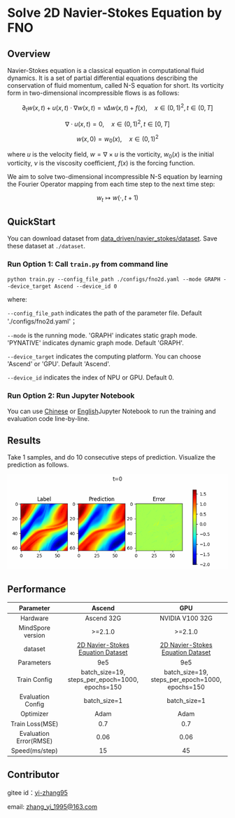 # Solve 2D Navier-Stokes Equation by FNO

## Overview

Navier-Stokes equation is a classical equation in computational fluid dynamics. It is a set of
partial differential equations describing the conservation of fluid momentum, called N-S equation
for short. Its vorticity form in two-dimensional incompressible flows is as follows:

$$
\partial_t w(x, t)+u(x, t) \cdot \nabla w(x, t)=\nu \Delta w(x, t)+f(x), \quad x \in(0,1)^2, t \in(0, T]
$$

$$
\nabla \cdot u(x, t)=0, \quad x \in(0,1)^2, t \in[0, T]
$$

$$
w(x, 0)=w_0(x), \quad x \in(0,1)^2
$$

where $u$ is the velocity field, $w=\nabla \times u$ is the vorticity, $w_0(x)$ is the initial
vorticity, $\nu$ is the viscosity coefficient, $f(x)$ is the forcing function.

We aim to solve two-dimensional incompressible N-S equation by learning the Fourier Operator mapping from
each time step to the next time step:

$$
w_t \mapsto w(\cdot, t+1)
$$

## QuickStart

You can download dataset from  [data_driven/navier_stokes/dataset](https://download.mindspore.cn/mindscience/mindflow/dataset/applications/data_driven/navier_stokes/dataset/). Save these dataset at `./dataset`.

### Run Option 1: Call `train.py` from command line

```shell
python train.py --config_file_path ./configs/fno2d.yaml --mode GRAPH --device_target Ascend --device_id 0
```

where:

`--config_file_path` indicates the path of the parameter file. Default './configs/fno2d.yaml'；

`--mode` is the running mode. 'GRAPH' indicates static graph mode. 'PYNATIVE' indicates dynamic graph mode. Default 'GRAPH'.

`--device_target` indicates the computing platform. You can choose 'Ascend' or 'GPU'. Default 'Ascend'.

`--device_id` indicates the index of NPU or GPU. Default 0.

### Run Option 2: Run Jupyter Notebook

You can use [Chinese](./FNO2D_CN.ipynb) or [English](./FNO2D.ipynb)Jupyter Notebook to run the training and evaluation code line-by-line.

## Results

Take 1 samples, and do 10 consecutive steps of prediction. Visualize the prediction as follows.

![Inference Error](./images/result.gif)

## Performance

| Parameter               | Ascend               | GPU                |
|:----------------------:|:--------------------------:|:---------------:|
| Hardware                | Ascend 32G           | NVIDIA V100 32G    |
| MindSpore version       | >=2.1.0                | >=2.1.0                   |
| dataset                 | [2D Navier-Stokes Equation Dataset](https://download-mindspore.osinfra.cn/mindscience/mindflow/dataset/applications/data_driven/navier_stokes/)      | [2D Navier-Stokes Equation Dataset](https://download-mindspore.osinfra.cn/mindscience/mindflow/dataset/applications/data_driven/navier_stokes/)                   |
| Parameters              | 9e5                  | 9e5                   |
| Train Config            | batch_size=19, steps_per_epoch=1000, epochs=150 | batch_size=19, steps_per_epoch=1000, epochs=150 |
| Evaluation Config       | batch_size=1      | batch_size=1               |
| Optimizer               | Adam                 | Adam                   |
| Train Loss(MSE)         | 0.7                 | 0.7             |
| Evaluation Error(RMSE)  | 0.06                | 0.06              |
| Speed(ms/step)          | 15                   | 45                 |

## Contributor

gitee id：[yi-zhang95](https://gitee.com/yi-zhang95)

email: zhang_yi_1995@163.com
